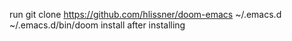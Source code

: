 run 
git clone https://github.com/hlissner/doom-emacs ~/.emacs.d
~/.emacs.d/bin/doom install
after installing 
